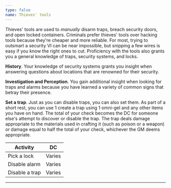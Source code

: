 ```yaml
---
type: false
name: Thieves' tools
---
```

Thieves' tools are used to _manually_ disarm traps, breach security doors, and open locked containers. Criminals prefer thieves'
tools over hacking tools because they're cheaper and more reliable. For most, trying to outsmart a security VI can be near impossible,
but snipping a few wires is easy if you know the right ones to cut. Proficiency with the tools also grants you a general knowledge
of traps, security systems, and locks.

__History__. Your knowledge of security systems grants you insight when answering questions about locations that are renowned for their
security.

__Investigation and Perception__. You gain additional insight when looking for traps and alarms because you have learned a variety of
common signs that betray their presence.

__Set a trap__. Just as you can disable traps, you can also set them. As part of a short rest, you can use 1 create a trap
using 1 omni-gel and any other items you have on hand. The total of your check becomes the DC for someone else's attempt to discover
or disable the trap. The trap deals damage appropriate to the materials used in crafting it (such as poison or a weapon)
or damage equal to half the total of your check, whichever the GM deems appropriate.

Activity | DC
--- | ---
Pick a lock | Varies
Disable alarm | Varies
Disable a trap | Varies
---
